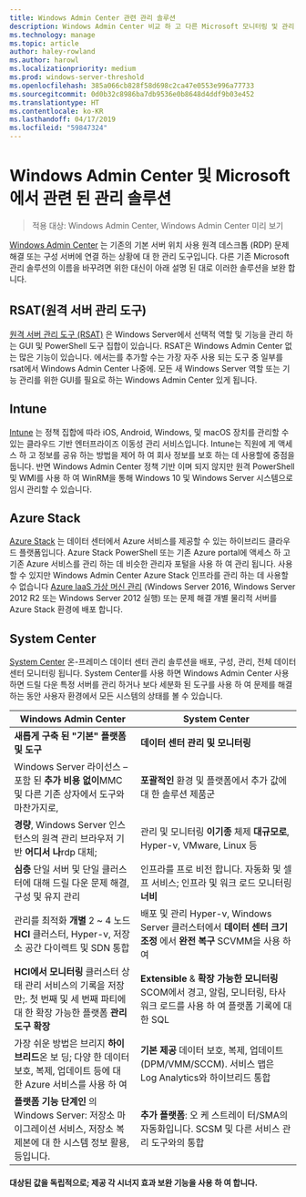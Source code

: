 ```yaml
---
title: Windows Admin Center 관련 관리 솔루션
description: Windows Admin Center 비교 하 고 다른 Microsoft 모니터링 및 관리 솔루션/제품 (프로젝트 브라 티)을 보완 하는 방법
ms.technology: manage
ms.topic: article
author: haley-rowland
ms.author: harowl
ms.localizationpriority: medium
ms.prod: windows-server-threshold
ms.openlocfilehash: 385a066cb828f58d698c2ca47e0553e996a77733
ms.sourcegitcommit: 0d0b32c8986ba7db9536e0b8648d4ddf9b03e452
ms.translationtype: HT
ms.contentlocale: ko-KR
ms.lasthandoff: 04/17/2019
ms.locfileid: "59847324"
---
```

# <a name="windows-admin-center-and-related-management-solutions-from-microsoft"></a>Windows Admin Center 및 Microsoft에서 관련 된 관리 솔루션

>적용 대상: Windows Admin Center, Windows Admin Center 미리 보기

[Windows Admin Center](windows-admin-center.md) 는 기존의 기본 서버 위치 사용 원격 데스크톱 (RDP) 문제 해결 또는 구성 서버에 연결 하는 상황에 대 한 관리 도구입니다. 다른 기존 Microsoft 관리 솔루션의 이름을 바꾸려면 위한 대신이 아래 설명 된 대로 이러한 솔루션을 보완 합니다.

## <a name="remote-server-administration-tools-rsat"></a>RSAT(원격 서버 관리 도구)

[원격 서버 관리 도구 (RSAT)](https://docs.microsoft.com/windows-server/remote/remote-server-administration-tools) 은 Windows Server에서 선택적 역할 및 기능을 관리 하는 GUI 및 PowerShell 도구 집합이 있습니다. RSAT은 Windows Admin Center 없는 많은 기능이 있습니다. 에서는를 추가할 수는 가장 자주 사용 되는 도구 중 일부를 rsat에서 Windows Admin Center 나중에. 모든 새 Windows Server 역할 또는 기능 관리를 위한 GUI를 필요로 하는 Windows Admin Center 있게 됩니다.

## <a name="intune"></a>Intune

[Intune](https://www.microsoft.com/cloud-platform/microsoft-intune) 는 정책 집합에 따라 iOS, Android, Windows, 및 macOS 장치를 관리할 수 있는 클라우드 기반 엔터프라이즈 이동성 관리 서비스입니다. Intune는 직원에 게 액세스 하 고 정보를 공유 하는 방법을 제어 하 여 회사 정보를 보호 하는 데 사용할에 중점을 둡니다. 반면 Windows Admin Center 정책 기반 이며 되지 않지만 원격 PowerShell 및 WMI를 사용 하 여 WinRM을 통해 Windows 10 및 Windows Server 시스템으로 임시 관리할 수 있습니다.

## <a name="azure-stack"></a>Azure Stack

[Azure Stack](https://azure.microsoft.com/overview/azure-stack/) 는 데이터 센터에서 Azure 서비스를 제공할 수 있는 하이브리드 클라우드 플랫폼입니다. Azure Stack PowerShell 또는 기존 Azure portal에 액세스 하 고 기존 Azure 서비스를 관리 하는 데 비슷한 관리자 포털을 사용 하 여 관리 됩니다. 사용할 수 있지만 Windows Admin Center Azure Stack 인프라를 관리 하는 데 사용할 수 없습니다 [Azure IaaS 가상 머신 관리](../configure/manage-azure-vms.md) (Windows Server 2016, Windows Server 2012 R2 또는 Windows Server 2012 실행) 또는 문제 해결 개별 물리적 서버를 Azure Stack 환경에 배포 합니다.

## <a name="system-center"></a>System Center

[System Center](https://www.microsoft.com/cloud-platform/system-center) 온-프레미스 데이터 센터 관리 솔루션을 배포, 구성, 관리, 전체 데이터 센터 모니터링 됩니다. System Center를 사용 하면 Windows Admin Center 사용 하면 드릴 다운 특정 서버를 관리 하거나 보다 세분화 된 도구를 사용 하 여 문제를 해결 하는 동안 사용자 환경에서 모든 시스템의 상태를 볼 수 있습니다.

| Windows Admin Center                 | System Center                      |
|--------------------------------------|------------------------------------|
| **새롭게 구축 된 "기본" 플랫폼 및 도구** | **데이터 센터 관리 및 모니터링** |
| Windows Server 라이선스 – 포함 된 **추가 비용 없이**MMC 및 다른 기존 상자에서 도구와 마찬가지로, | **포괄적인** 환경 및 플랫폼에서 추가 값에 대 한 솔루션 제품군 |
| **경량**, Windows Server 인스턴스의 원격 관리 브라우저 기반 **어디서 나**rdp 대체; | 관리 및 모니터링 **이기종** 체제 **대규모로**, Hyper-v, VMware, Linux 등 |
|**심층** 단일 서버 및 단일 클러스터에 대해 드릴 다운 문제 해결, 구성 및 유지 관리|인프라를 프로 비전 합니다. 자동화 및 셀프 서비스;  인프라 및 워크 로드 모니터링 **너비**|
|관리를 최적화 **개별** 2 ~ 4 노드 **HCI** 클러스터, Hyper-v, 저장소 공간 다이렉트 및 SDN 통합|배포 및 관리 Hyper-v, Windows Server 클러스터에서 **데이터 센터 크기 조정** 에서 **완전 복구** SCVMM을 사용 하 여|
|**HCI에서 모니터링** 클러스터 상태 관리 서비스의 기록을 저장만;. 첫 번째 및 세 번째 파티에 대 한 확장 가능한 플랫폼 **관리 도구 확장**|**Extensible** & **확장 가능한 모니터링** SCOM에서 경고, 알림, 모니터링, 타사 워크 로드를 사용 하 여 플랫폼 기록에 대 한 SQL|
|가장 쉬운 방법은 브리지 **하이브리드**온 보 딩; 다양 한 데이터 보호, 복제, 업데이트 등에 대 한 Azure 서비스를 사용 하 여|**기본 제공** 데이터 보호, 복제, 업데이트 (DPM/VMM/SCCM). 서비스 맵은 Log Analytics와 하이브리드 통합|
|**플랫폼 기능 단계인** 의 Windows Server: 저장소 마이그레이션 서비스, 저장소 복제본에 대 한 시스템 정보 활용, 등입니다.|**추가 플랫폼**: 오 케 스트레이 터/SMA의 자동화입니다. SCSM 및 다른 서비스 관리 도구와의 통합|

#### <a name="each-delivers-targeted-value-independently-better-together-with-complementary-capabilities"></a>대상된 값을 독립적으로; 제공 각 **시너지 효과** 보완 기능을 사용 하 여 합니다.
